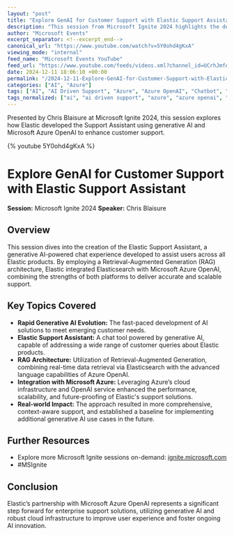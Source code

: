 ```yaml
---
layout: "post"
title: "Explore GenAI for Customer Support with Elastic Support Assistant"
description: "This session from Microsoft Ignite 2024 highlights the development and implementation of the Elastic Support Assistant, a generative AI-powered chat tool designed to provide support across Elastic products. The talk details how a Retrieval-Augmented Generation (RAG) architecture—built using Elasticsearch and Microsoft Azure OpenAI—was leveraged to deliver an effective AI-driven customer support experience and establish a foundation for future generative AI solutions."
author: "Microsoft Events"
excerpt_separator: <!--excerpt_end-->
canonical_url: "https://www.youtube.com/watch?v=5Y0ohd4gKxA"
viewing_mode: "internal"
feed_name: "Microsoft Events YouTube"
feed_url: "https://www.youtube.com/feeds/videos.xml?channel_id=UCrhJmfAGQ5K81XQ8_od1iTg"
date: 2024-12-11 18:06:10 +00:00
permalink: "/2024-12-11-Explore-GenAI-for-Customer-Support-with-Elastic-Support-Assistant.html"
categories: ["AI", "Azure"]
tags: ["AI", "AI Driven Support", "Azure", "Azure OpenAI", "Chatbot", "Customer Support", "Elastic Support Assistant", "Elasticsearch", "Generative AI", "Microsoft Azure", "Microsoft Ignite", "MSIgnite", "RAG Architecture", "Support Automation", "Videos"]
tags_normalized: ["ai", "ai driven support", "azure", "azure openai", "chatbot", "customer support", "elastic support assistant", "elasticsearch", "generative ai", "microsoft azure", "microsoft ignite", "msignite", "rag architecture", "support automation", "videos"]
---
```


Presented by Chris Blaisure at Microsoft Ignite 2024, this session explores how Elastic developed the Support Assistant using generative AI and Microsoft Azure OpenAI to enhance customer support.<!--excerpt_end-->

{% youtube 5Y0ohd4gKxA %}

# Explore GenAI for Customer Support with Elastic Support Assistant

**Session:** Microsoft Ignite 2024
**Speaker:** Chris Blaisure

## Overview

This session dives into the creation of the Elastic Support Assistant, a generative AI-powered chat experience developed to assist users across all Elastic products. By employing a Retrieval-Augmented Generation (RAG) architecture, Elastic integrated Elasticsearch with Microsoft Azure OpenAI, combining the strengths of both platforms to deliver accurate and scalable support.

## Key Topics Covered

- **Rapid Generative AI Evolution:** The fast-paced development of AI solutions to meet emerging customer needs.
- **Elastic Support Assistant:** A chat tool powered by generative AI, capable of addressing a wide range of customer queries about Elastic products.
- **RAG Architecture:** Utilization of Retrieval-Augmented Generation, combining real-time data retrieval via Elasticsearch with the advanced language capabilities of Azure OpenAI.
- **Integration with Microsoft Azure:** Leveraging Azure’s cloud infrastructure and OpenAI service enhanced the performance, scalability, and future-proofing of Elastic's support solutions.
- **Real-world Impact:** The approach resulted in more comprehensive, context-aware support, and established a baseline for implementing additional generative AI use cases in the future.

## Further Resources

- Explore more Microsoft Ignite sessions on-demand: [ignite.microsoft.com](https://ignite.microsoft.com)
- #MSIgnite

## Conclusion

Elastic’s partnership with Microsoft Azure OpenAI represents a significant step forward for enterprise support solutions, utilizing generative AI and robust cloud infrastructure to improve user experience and foster ongoing AI innovation.
